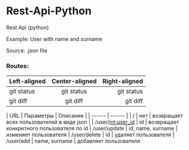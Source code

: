 # Rest-Api-Python
Rest Api (python)

Example:
User with name and surname

Source:
    .json file

### Routes:

| Left-aligned | Center-aligned | Right-aligned |
| :---         |     :---:      |          ---: |
| git status   | git status     | git status    |
| git diff     | git diff       | git diff      |


| URL | Параметры | Описание |
| ------ | ------ |
| / | нет | возвращает всех пользователей в виде json |
| /user/<int:user_id> | id | возвращает конкретного пользователя по id
| /user/update | id, name, surname | изменяет пользователя
| /user/delete | id | удаляет пользователя
| /user/add | name, surname | добавляет пользователя
